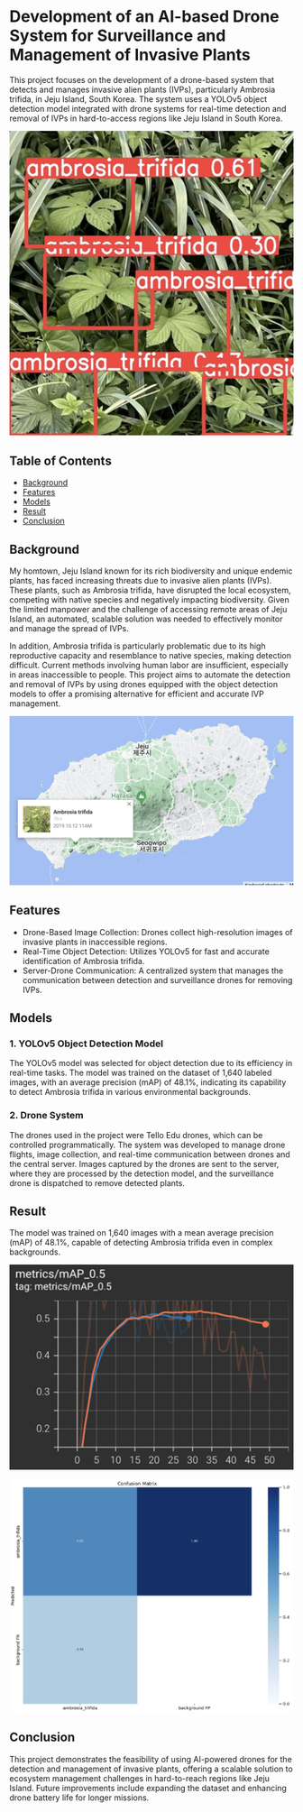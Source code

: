 # Development of an AI-based Drone System for Surveillance and Management of Invasive Plants

This project focuses on the development of a drone-based system that detects and manages invasive alien plants (IVPs), particularly Ambrosia trifida, in Jeju Island, South Korea. The system uses a YOLOv5 object detection model integrated with drone systems for real-time detection and removal of IVPs in hard-to-access regions like Jeju Island in South Korea.

![Plant Detection](https://github.com/yerin16/plant-detection-drone-system/blob/main/images/detection.png?raw=true)


## Table of Contents

- [Background](#background)
- [Features](#features)
- [Models](#models)
- [Result](#result)
- [Conclusion](#conclusion)


## Background
My homtown, Jeju Island known for its rich biodiversity and unique endemic plants, has faced increasing threats due to invasive alien plants (IVPs). These plants, such as Ambrosia trifida, have disrupted the local ecosystem, competing with native species and negatively impacting biodiversity. Given the limited manpower and the challenge of accessing remote areas of Jeju Island, an automated, scalable solution was needed to effectively monitor and manage the spread of IVPs.

In addition, Ambrosia trifida is particularly problematic due to its high reproductive capacity and resemblance to native species, making detection difficult. Current methods involving human labor are insufficient, especially in areas inaccessible to people. This project aims to automate the detection and removal of IVPs by using drones equipped with the object detection models to offer a promising alternative for efficient and accurate IVP management.

![Distribution of Ambrosia Trifida in Jeju](https://github.com/yerin16/plant-detection-drone-system/blob/main/images/jeju-distribution.png?raw=true)

## Features

- Drone-Based Image Collection: Drones collect high-resolution images of invasive plants in inaccessible regions.
- Real-Time Object Detection: Utilizes YOLOv5 for fast and accurate identification of Ambrosia trifida.
- Server-Drone Communication: A centralized system that manages the communication between detection and surveillance drones for removing IVPs.

## Models

### 1. YOLOv5 Object Detection Model
The YOLOv5 model was selected for object detection due to its efficiency in real-time tasks. The model was trained on the dataset of 1,640 labeled images, with an average precision (mAP) of 48.1%, indicating its capability to detect Ambrosia trifida in various environmental backgrounds.

### 2. Drone System
The drones used in the project were Tello Edu drones, which can be controlled programmatically. The system was developed to manage drone flights, image collection, and real-time communication between drones and the central server. Images captured by the drones are sent to the server, where they are processed by the detection model, and the surveillance drone is dispatched to remove detected plants.

## Result
The model was trained on 1,640 images with a mean average precision (mAP) of 48.1%, capable of detecting Ambrosia trifida even in complex backgrounds.

![mAP](https://github.com/yerin16/plant-detection-drone-system/blob/main/images/map.png?raw=true)

![Confusion Matrix](https://github.com/yerin16/plant-detection-drone-system/blob/main/images/confusion-matrix.png?raw=true)

## Conclusion
This project demonstrates the feasibility of using AI-powered drones for the detection and management of invasive plants, offering a scalable solution to ecosystem management challenges in hard-to-reach regions like Jeju Island. Future improvements include expanding the dataset and enhancing drone battery life for longer missions.